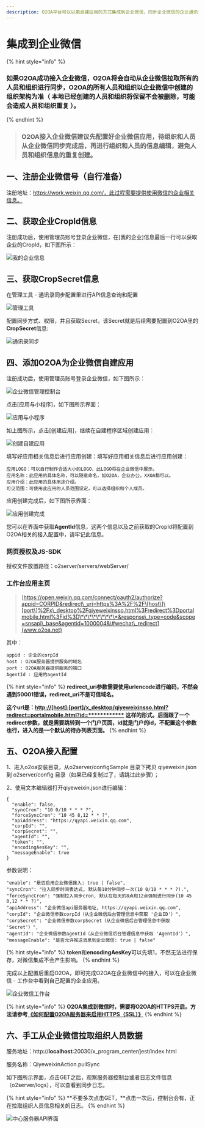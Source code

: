 ```yaml
---
description: O2OA平台可以以第自建应用的方式集成到企业微信，同步企业微信的企业通讯录作为本地组织人员架构，并且可以将待办等通知直接推送到企业微信进行消息提醒。
---
```


# 集成到企业微信

{% hint style="info" %}
### 如果O2OA成功接入企业微信，O2OA将会自动从企业微信拉取所有的人员和组织进行同步，O2OA的所有人员和组织以企业微信中创建的组织架构为准（ 本地已经创建的人员和组织将保留不会被删除，可能会造成人员和组织重复 ）。 <a id="h2_1"></a>
{% endhint %}

> ### O2OA接入企业微信建议先配置好企业微信应用，待组织和人员从企业微信同步完成后，再进行组织和人员的信息编辑，避免人员和组织信息的重复创建。 <a id="h2_2"></a>

## 一、注册企业微信号（自行准备） <a id="h1_3"></a>

注册地址：https://work.weixin.qq.com/，此过程需要提供使用微信的企业相关信息。

## 二、获取企业CropId信息 <a id="h1_4"></a>

注册成功后，使用管理员账号登录企业微信，在\[我的企业\]信息最后一行可以获取企业的CropId，如下图所示：

![&#x6211;&#x7684;&#x4F01;&#x4E1A;&#x4FE1;&#x606F;](../../.gitbook/assets/07e2b7704784ec8927b4eb610fb8ea48b16.jpg)

## 三、获取CropSecret信息 <a id="h1_4"></a>

在管理工具 - 通讯录同步配置里进行API信息查询和配置

![&#x7BA1;&#x7406;&#x5DE5;&#x5177;](../../.gitbook/assets/ecbe863bf8af5344779bdb5b47dde8379b6.jpg)

 配置同步方式、权限，并且获取Secret，该Secret就是后续需要配置到O2OA里的**CropSecret**信息:

![&#x901A;&#x8BAF;&#x5F55;&#x540C;&#x6B65;](../../.gitbook/assets/70b5beddedcb09f336ef033644673dd8ccf.jpg)

## 四、添加O2OA为企业微信自建应用 <a id="h1_5"></a>

注册成功后，使用管理员账号登录企业微信，如下图所示：

![&#x4F01;&#x4E1A;&#x5FAE;&#x4FE1;&#x7BA1;&#x7406;&#x63A7;&#x5236;&#x53F0;](../../.gitbook/assets/b1da324dd56723d2fd3ce88c061b00c97ef.jpg)

点击\[应用与小程序\]，如下图所示界面：

![&#x5E94;&#x7528;&#x4E0E;&#x5C0F;&#x7A0B;&#x5E8F;](../../.gitbook/assets/28a23f72b07f86fdd975fd22bb689c8914d.jpg)

如上图所示，点击\[创建应用\]，继续在自建程序区域创建应用：

![&#x521B;&#x5EFA;&#x81EA;&#x5EFA;&#x5E94;&#x7528;](../../.gitbook/assets/829440fc2cbd56f13c6ebee3e0d27431981.jpg)

填写好应用相关信息后进行应用创建：填写好应用相关信息后进行应用创建：

```text
应用LOGO：可以自行制作合适大小的LOGO，此LOGO将在企业微信中展示。
应用名称：此应用的具体名称，可以随意命名，如O2OA，企业办公，XXOA都可以。
应用介绍：此应用的具体用途介绍。
可见范围：可使用此应用的人员范围设定，可以选择组织和个人成员。
```

应用创建完成后，如下图所示界面：

![&#x5E94;&#x7528;&#x521B;&#x5EFA;&#x5B8C;&#x6210;](../../.gitbook/assets/4627af194ba3a85652d778572c5ea851ce0.jpg)

您可以在界面中获取**AgentId**信息，这两个信息以及之前获取的CropId将配置到O2OA相关的接入配置中，请牢记此信息。

###  **网页授权及JS-SDK**

授权文件放置路径：o2server/servers/webServer/

###  **工作台应用主页**

> [https://open.weixin.qq.com/connect/oauth2/authorize?appid=CORPID&redirect\_uri=https%3A%2F%2F\[host\]\[port\]%2Fx\_desktop%2Fqiyeweixinsso.html%3Fredirect%3Dportalmobile.html%3Fid%3D\*\*\*\*\*\*\*\*\*&response\_type=code&scope=snsapi\_base&agentid=1000004&\#wechat\_redirect](www.o2oa.net)

其中：

```text
appid : 企业的corpId
host : O2OA服务器提供服务的域名
port : O2OA服务器提供服务的端口
AgentId : 应用的agentId
```

{% hint style="info" %}
 **redirect\_uri参数需要使用urlencode进行编码，不然会遇到50001错误，redirect\_uri不是可信域名。**

**这个url是：**[**http://\[host\]:\[port\]/x\_desktop/qiyeweixinsso.html?redirect=portalmobile.html?id=\*\*\*\*\*\*\*\*\*\*\*\***](www.o2oa.net) **这样的形式。后面跟了一个redirect参数，就是需要跳转到一个门户页面，id就是门户的id，不配置这个参数也行，进入的是一个默认的待办列表页面。**
{% endhint %}



## 五、O2OA接入配置 <a id="h1_6"></a>

1、进入o2oa安装目录，从o2server/configSample 目录下拷贝 qiyeweixin.json 到 o2server/config 目录（如果已经复制过了，请跳过此步骤）；

2、使用文本编辑器打开qiyeweixin.json进行编辑：

```text
{
  "enable": false,
  "syncCron": "10 0/10 * * * ?",
  "forceSyncCron": "10 45 8,12 * * ?",
  "apiAddress": "https://qyapi.weixin.qq.com",
  "corpId": "",
  "corpSecret": "",
  "agentId": "",
  "token": "",
  "encodingAesKey": "",
  "messageEnable": true
}
```

参数说明：

```text
"enable": "是否启用企业微信接入: true | false",
"syncCron": "拉入同步时间表达式, 默认每10分钟同步一次(10 0/10 * * * ?).",
"forceSyncCron": "强制拉入同步cron, 默认在每天的8点和12点强制进行同步(10 45 8,12 * * ?)",
"apiAddress": "企业微信api服务器地址, https://qyapi.weixin.qq.com",
"corpId": "企业微信参数corpId（从企业微信后台管理信息中获取 '企业ID'）",
"corpSecret": "企业微信参数corpSecret（从企业微信后台管理信息中获取 'Secret'）",
"agentId": "企业微信参数agentId（从企业微信后台管理信息中获取 'AgentId'）",
"messageEnable": "是否允许推送消息到企业微信: true | false"
```

{% hint style="info" %}
 **token**和**encodingAesKey**可以先填1，不然无法进行保存，对微信集成不会产生影响。
{% endhint %}

完成以上配置后重启O2OA，即可完成O2OA在企业微信中的接入，可以在企业微信 - 工作台中看到自己配置的企业应用。

![&#x4F01;&#x4E1A;&#x5FAE;&#x4FE1;&#x5DE5;&#x4F5C;&#x53F0;](../../.gitbook/assets/69cc9d7766cfc9e405a3c4a57426c23c3e6.jpg)

{% hint style="info" %}
 **O2OA集成到微信时，需要将O2OA的HTTPS开启。方法请参考**[**《如何配置O2OA服务器来启用HTTPS（SSL）》**](https://my.oschina.net/u/3931542/blog/2999285)
{% endhint %}

## **六**、手工从企业微信拉取组织人员数据 <a id="h1_7"></a>

 服务地址：http://**localhost**:20030/x\_program\_center/jest/index.html

服务名称：QiyeweixinAction.pullSync

如下图所示界面，点击GET之后，观察服务器控制台或者日志文件信息（o2server/logs），可以查看到同步日志。

{% hint style="info" %}
 **不要多次点击GET，**点击一次后，控制台会有，正在拉取组织人员信息相关的日志。
{% endhint %}

![&#x4E2D;&#x5FC3;&#x670D;&#x52A1;&#x5668;API&#x754C;&#x9762;](../../.gitbook/assets/qq-jie-tu-20190922141109.png)







